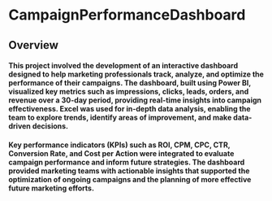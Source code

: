 # CampaignPerformanceDashboard

## Overview
#### This project involved the development of an interactive dashboard designed to help marketing professionals track, analyze, and optimize the performance of their campaigns. The dashboard, built using Power BI, visualized key metrics such as impressions, clicks, leads, orders, and revenue over a 30-day period, providing real-time insights into campaign effectiveness. Excel was used for in-depth data analysis, enabling the team to explore trends, identify areas of improvement, and make data-driven decisions. 
#### Key performance indicators (KPIs) such as ROI, CPM, CPC, CTR, Conversion Rate, and Cost per Action were integrated to evaluate campaign performance and inform future strategies. The dashboard provided marketing teams with actionable insights that supported the optimization of ongoing campaigns and the planning of more effective future marketing efforts.

##
